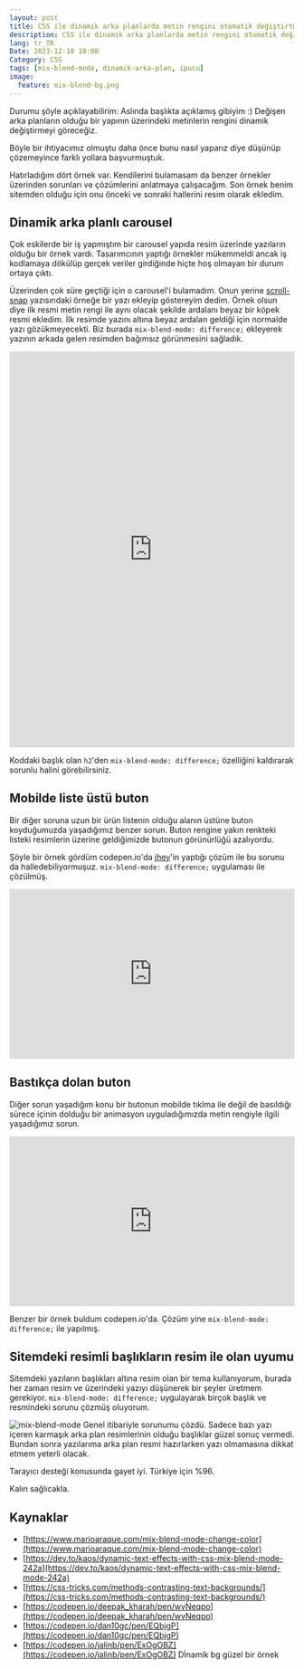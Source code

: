 ```yaml
---
layout: post
title: CSS ile dinamik arka planlarda metin rengini otomatik değiştirtmek
description: CSS ile dinamik arka planlarda metin rengini otomatik değiştirtmek
lang: tr_TR
Date: 2023-12-18 10:00
Category: CSS
tags: [mix-blend-mode, dinamik-arka-plan, ipucu]
image:
  feature: mix-blend-bg.png
---
```


Durumu şöyle açıklayabilirim: Aslında başlıkta açıklamış gibiyim :) Değişen arka planların olduğu bir yapının üzerindeki metinlerin rengini dinamik değiştirmeyi göreceğiz.

Böyle bir ihtiyacımız olmuştu daha önce bunu nasıl yaparız diye düşünüp çözemeyince farklı yollara başvurmuştuk.

Hatırladığım dört örnek var. Kendilerini bulamasam da benzer örnekler üzerinden sorunları ve çözümlerini anlatmaya çalışacağım. Son örnek benim sitemden olduğu için onu önceki ve sonraki hallerini resim olarak ekledim.

## Dinamik arka planlı carousel 

Çok eskilerde bir iş yapmıştım bir carousel yapıda resim üzerinde yazıların olduğu bir örnek vardı. Tasarımcının yaptığı örnekler mükemmeldi ancak iş kodlamaya dökülüp gerçek veriler girdiğinde hiçte hoş olmayan bir durum ortaya çıktı.

Üzerinden çok süre geçtiği için o carousel'i bulamadım. Onun yerine [scroll-snap](https://fatihhayrioglu.com/css-scroll-snap/ "CSS scroll-snap") yazısındaki örneğe bir yazı ekleyip göstereyim dedim. Örnek olsun diye ilk resmi metin rengi ile aynı olacak şekilde ardalanı beyaz bir köpek resmi ekledim. İlk resimde yazını altına beyaz ardalan geldiği için normalde yazı gözükmeyecekti. Biz burada `mix-blend-mode: difference;` ekleyerek yazının arkada gelen resimden bağımsız görünmesini sağladık.

<iframe height="699.53515625" style="width: 100%;" scrolling="no" title="Social Media Carousel with Scroll-Driven Animations" src="https://codepen.io/fatihhayri/embed/BaMgZLb?default-tab=html%2Cresult" frameborder="no" loading="lazy" allowtransparency="true" allowfullscreen="true">
</iframe>

Koddaki başlık olan `h2`'den `mix-blend-mode: difference;`  özelliğini kaldırarak sorunlu halini görebilirsiniz.

## Mobilde liste üstü buton
Bir diğer soruna uzun bir ürün listenin olduğu alanın üstüne buton koyduğumuzda yaşadığımız benzer sorun. Buton rengine yakın renkteki listeki resimlerin üzerine geldiğimizde butonun görünürlüğü azalıyordu.

Şöyle bir örnek gördüm codepen.io'da [jhey](https://twitter.com/jh3yy)'in yaptığı çözüm ile bu sorunu da halledebiliyormuşuz. `mix-blend-mode: difference;`  uygulaması ile çözülmüş.

<iframe height="300" style="width: 100%;" scrolling="no" title="mix-blend-mode fixed button 🤙" src="https://codepen.io/jh3y/embed/gOqGgGz?default-tab=result" frameborder="no" loading="lazy" allowtransparency="true" allowfullscreen="true">
</iframe>

## Bastıkça dolan buton

Diğer sorun yaşadığım konu bir butonun mobilde tıklma ile değil de basıldığı sürece içinin dolduğu bir animasyon uyguladığımızda metin rengiyle ilgili yaşadığımız sorun.

<iframe height="300" style="width: 100%;" scrolling="no" title="UI Button #3 w/ Mix-Blend-Mode" src="https://codepen.io/dan10gc/embed/EQbjgP?default-tab=result" frameborder="no" loading="lazy" allowtransparency="true" allowfullscreen="true">
</iframe>

Benzer bir örnek buldum codepen.io'da. Çözüm yine `mix-blend-mode: difference;` ile yapılmış.

## Sitemdeki resimli başlıkların resim ile olan uyumu

Sitemdeki yazıların başlıkları altına resim olan bir tema kullanıyorum, burada her zaman resim ve üzerindeki yazıyı düşünerek bir şeyler üretmem gerekiyor. `mix-blend-mode: difference;` uygulayarak birçok başlık ve resmindeki sorunu çözmüş oluyorum. 

![mix-blend-mode](https://fatihhayrioglu.com/images/mix-blen--title.webp)
Genel itibariyle sorunumu çözdü. Sadece bazı yazı içeren karmaşık arka plan resimlerinin olduğu başlıklar güzel sonuç vermedi. Bundan sonra yazılarıma arka plan resmi hazırlarken yazı olmamasına dikkat etmem yeterli olacak.

Tarayıcı desteği konusunda gayet iyi. Türkiye için %96.

Kalın sağlıcakla.

## Kaynaklar

 - [https://www.marioaraque.com/mix-blend-mode-change-color](https://www.marioaraque.com/mix-blend-mode-change-color)
 - [https://dev.to/kaos/dynamic-text-effects-with-css-mix-blend-mode-242a](https://dev.to/kaos/dynamic-text-effects-with-css-mix-blend-mode-242a)
 - [https://css-tricks.com/methods-contrasting-text-backgrounds/](https://css-tricks.com/methods-contrasting-text-backgrounds/)
 - [https://codepen.io/deepak_kharah/pen/wvNeqpo](https://codepen.io/deepak_kharah/pen/wvNeqpo)
 - [https://codepen.io/dan10gc/pen/EQbjgP](https://codepen.io/dan10gc/pen/EQbjgP)
 - [https://codepen.io/jalinb/pen/ExOgOBZ](https://codepen.io/jalinb/pen/ExOgOBZ) Dİnamik bg güzel bir örnek